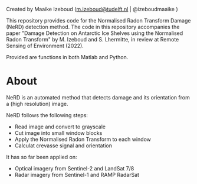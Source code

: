 Created by Maaike Izeboud (m.izeboud@tudelft.nl | @izeboudmaaike )

This repository provides code for the Normalised Radon Transform Damage (NeRD) detection method.
The code in this repository accompanies the paper "Damage Detection on Antarctic Ice Shelves
using the Normalised Radon Transform" by M. Izeboud and S. Lhermitte, in review at Remote Sensing of Environment (2022).

Provided are functions in both Matlab and Python.

# About
NeRD is an automated method that detects damage and its orientation from a (high resolution) image.

NeRD follows the following steps:
- Read image and convert to grayscale
- Cut image into small window blocks
- Apply the Normalised Radon Transform to each window
- Calculat crevasse signal and orientation

It has so far been applied on:
- Optical imagery from Sentinel-2 and LandSat 7/8
- Radar imagery from Sentinel-1 and RAMP RadarSat
